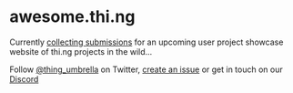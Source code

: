 # awesome.thi.ng

Currently [collecting submissions](https://github.com/thi-ng/awesome.thi.ng/issues/new/choose) for an upcoming user project showcase website of thi.ng projects in the wild...

Follow [@thing_umbrella](https://twitter.com/thing_umbrella) on Twitter, [create an issue](https://github.com/thi-ng/awesome.thi.ng/issues/new/choose) or get in touch on our [Discord](https://discord.gg/JhYcmBw)
